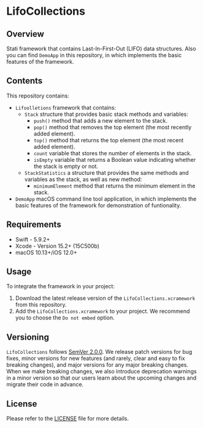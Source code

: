# LifoCollections

## Overview

Stati framework that contains Last-In-First-Out (LIFO) data structures. Also you can find `DemoApp` in this repository, in which implements the basic features of the framework.

## Contents

This repository contains:
- `Lifoolletions` framework that contains:
    - `Stack` structure that provides basic stack methods and variables:
        * `push()` method that adds a new element to the stack.
        * `pop()` method that removes the top element (the most recently added element).
        * `top()` method that returns the top element (the most recent added element).
        * `count` variable that stores the number of elements in the stack.
        * `isEmpty` variable that returns a Boolean value indicating whether the stack is empty or not.
    - `StackStatistics` a structure that provides the same methods and variables as the stack, as well as new method:
        * `minimumElement` method that returns the minimum element in the stack.
- `DemoApp` macOS command line tool application, in which implements the basic features of the framework for demonstration of funtionality.

## Requirements
* Swift - 5.9.2+
* Xcode - Version 15.2+ (15C500b)
* macOS 10.13+/iOS 12.0+

## Usage

To integrate the framework in your project:
1. Download the latest release version of the `LifoCollections.xcramework` from this repository.
2. Add the `LifoCollections.xcramework` to your project. We recommend you to choose the `Do not embed` option.

## Versioning

`LifoCollections` follows [SemVer 2.0.0](https://semver.org/). We release patch versions for bug fixes, minor versions for new features (and rarely, clear and easy to fix breaking changes), and major versions for any major breaking changes. When we make breaking changes, we also introduce deprecation warnings in a minor version so that our users learn about the upcoming changes and migrate their code in advance.

## License

Please refer to the [LICENSE](./LICENSE.md) file for more details.
